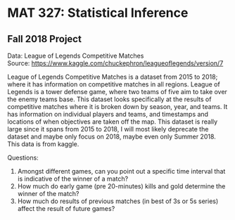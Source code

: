 # MAT 327: Statistical Inference
## Fall 2018 Project
 
Data: League of Legends Competitive Matches <br />
Source: https://www.kaggle.com/chuckephron/leagueoflegends/version/7 <br />

League of Legends Competitive Matches is a dataset from 2015 to 2018; where it has information on competitive matches in all regions. League of Legends is a tower defense game, where two teams of five aim to take over the enemy teams base. This dataset looks specifically at the results of competitive matches where it is broken down by season, year, and teams. It has information on individual players and teams, and timestamps and locations of when objectives are taken off the map. This dataset is really large since it spans from 2015 to 2018, I will most likely deprecate the dataset and maybe only focus on 2018, maybe even only Summer 2018. This data is from kaggle.

Questions:
1. Amongst different games, can you point out a specific time interval that is indicative of the winner of a match?
2. How much do early game (pre 20-minutes) kills and gold determine the winner of the match?
3. How much do results of previous matches (in best of 3s or 5s series) affect the result of future games?

